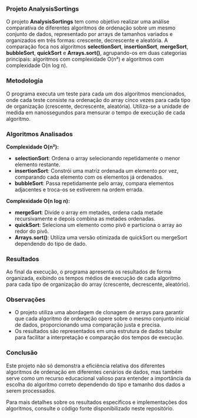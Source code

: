 ### Projeto AnalysisSortings

O projeto **AnalysisSortings** tem como objetivo realizar uma análise comparativa de diferentes algoritmos de ordenação sobre um mesmo conjunto de dados, representado por arrays de tamanhos variados e organizados em três formas: crescente, decrescente e aleatória. A comparação foca nos algoritmos **selectionSort**, **insertionSort**, **mergeSort**, **bubbleSort**, **quickSort** e **Arrays.sort()**, agrupando-os em duas categorias principais: algoritmos com complexidade O(n²) e algoritmos com complexidade O(n log n).

### Metodologia

O programa executa um teste para cada um dos algoritmos mencionados, onde cada teste consiste na ordenação do array cinco vezes para cada tipo de organização (crescente, decrescente, aleatória). Utiliza-se a unidade de medida em nanossegundos para mensurar o tempo de execução de cada algoritmo.

### Algoritmos Analisados

**Complexidade O(n²):**
- **selectionSort**: Ordena o array selecionando repetidamente o menor elemento restante.
- **insertionSort**: Constrói uma matriz ordenada um elemento por vez, comparando cada elemento com os elementos já ordenados.
- **bubbleSort**: Passa repetidamente pelo array, compara elementos adjacentes e troca-os se estiverem na ordem errada.

**Complexidade O(n log n):**
- **mergeSort**: Divide o array em metades, ordena cada metade recursivamente e depois combina as metades ordenadas.
- **quickSort**: Seleciona um elemento como pivô e particiona o array ao redor do pivô.
- **Arrays.sort()**: Utiliza uma versão otimizada de quickSort ou mergeSort dependendo do tipo de dado.

### Resultados

Ao final da execução, o programa apresenta os resultados de forma organizada, exibindo os tempos médios de execução de cada algoritmo para cada tipo de organização do array (crescente, decrescente, aleatório).

### Observações

- O projeto utiliza uma abordagem de clonagem de arrays para garantir que cada algoritmo de ordenação opere sobre o mesmo conjunto inicial de dados, proporcionando uma comparação justa e precisa.
- Os resultados são representados em uma estrutura de dados tabular para facilitar a interpretação e comparação dos tempos de execução.

### Conclusão

Este projeto não só demonstra a eficiência relativa dos diferentes algoritmos de ordenação em diferentes cenários de dados, mas também serve como um recurso educacional valioso para entender a importância da escolha do algoritmo correto dependendo do tipo e tamanho dos dados a serem processados.

Para mais detalhes sobre os resultados específicos e implementações dos algoritmos, consulte o código fonte disponibilizado neste repositório.